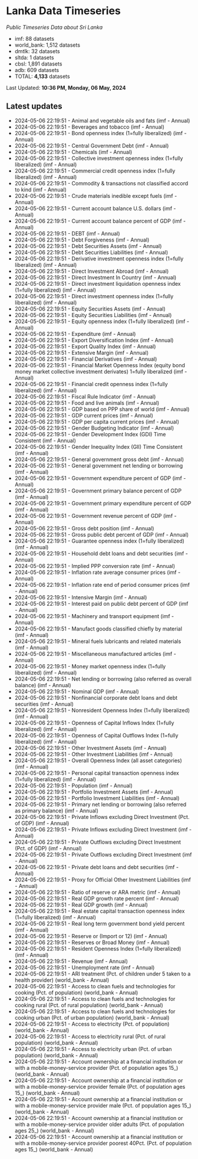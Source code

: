 # Lanka Data Timeseries
*Public Timeseries Data about Sri Lanka*

* imf: 88 datasets
* world_bank: 1,512 datasets
* dmtlk: 32 datasets
* sltda: 1 datasets
* cbsl: 1,891 datasets
* adb: 609 datasets
* TOTAL: **4,133** datasets

Last Updated: **10:36 PM, Monday, 06 May, 2024**

## Latest updates

* 2024-05-06 22:19:51 - Animal and vegetable oils and fats (imf - Annual)
* 2024-05-06 22:19:51 - Beverages and tobacco (imf - Annual)
* 2024-05-06 22:19:51 - Bond openness index (1=fully liberalized) (imf - Annual)
* 2024-05-06 22:19:51 - Central Government Debt (imf - Annual)
* 2024-05-06 22:19:51 - Chemicals (imf - Annual)
* 2024-05-06 22:19:51 - Collective investment openness index (1=fully liberalized) (imf - Annual)
* 2024-05-06 22:19:51 - Commercial credit openness index (1=fully liberalized) (imf - Annual)
* 2024-05-06 22:19:51 - Commodity & transactions not classified accord to kind (imf - Annual)
* 2024-05-06 22:19:51 - Crude materials inedible except fuels (imf - Annual)
* 2024-05-06 22:19:51 - Current account balance U.S. dollars (imf - Annual)
* 2024-05-06 22:19:51 - Current account balance percent of GDP (imf - Annual)
* 2024-05-06 22:19:51 - DEBT (imf - Annual)
* 2024-05-06 22:19:51 - Debt Forgiveness (imf - Annual)
* 2024-05-06 22:19:51 - Debt Securities Assets (imf - Annual)
* 2024-05-06 22:19:51 - Debt Securities Liabilities (imf - Annual)
* 2024-05-06 22:19:51 - Derivative investment openness index (1=fully liberalized) (imf - Annual)
* 2024-05-06 22:19:51 - Direct Investment Abroad (imf - Annual)
* 2024-05-06 22:19:51 - Direct Investment In Country (imf - Annual)
* 2024-05-06 22:19:51 - Direct investment liquidation openness index (1=fully liberalized) (imf - Annual)
* 2024-05-06 22:19:51 - Direct investment openness index (1=fully liberalized) (imf - Annual)
* 2024-05-06 22:19:51 - Equity Securities Assets (imf - Annual)
* 2024-05-06 22:19:51 - Equity Securities Liabilities (imf - Annual)
* 2024-05-06 22:19:51 - Equity openness index (1=fully liberalized) (imf - Annual)
* 2024-05-06 22:19:51 - Expenditure (imf - Annual)
* 2024-05-06 22:19:51 - Export Diversification Index (imf - Annual)
* 2024-05-06 22:19:51 - Export Quality Index (imf - Annual)
* 2024-05-06 22:19:51 - Extensive Margin (imf - Annual)
* 2024-05-06 22:19:51 - Financial Derivatives (imf - Annual)
* 2024-05-06 22:19:51 - Financial Market Openness Index (equity bond money market collective investment derivates) 1=fully liberalized (imf - Annual)
* 2024-05-06 22:19:51 - Financial credit openness index (1=fully liberalized) (imf - Annual)
* 2024-05-06 22:19:51 - Fiscal Rule Indicator (imf - Annual)
* 2024-05-06 22:19:51 - Food and live animals (imf - Annual)
* 2024-05-06 22:19:51 - GDP based on PPP share of world (imf - Annual)
* 2024-05-06 22:19:51 - GDP current prices (imf - Annual)
* 2024-05-06 22:19:51 - GDP per capita current prices (imf - Annual)
* 2024-05-06 22:19:51 - Gender Budgeting Indicator (imf - Annual)
* 2024-05-06 22:19:51 - Gender Development Index (GDI) Time Consistent (imf - Annual)
* 2024-05-06 22:19:51 - Gender Inequality Index (GII) Time Consistent (imf - Annual)
* 2024-05-06 22:19:51 - General government gross debt (imf - Annual)
* 2024-05-06 22:19:51 - General government net lending or borrowing (imf - Annual)
* 2024-05-06 22:19:51 - Government expenditure percent of GDP (imf - Annual)
* 2024-05-06 22:19:51 - Government primary balance percent of GDP (imf - Annual)
* 2024-05-06 22:19:51 - Government primary expenditure percent of GDP (imf - Annual)
* 2024-05-06 22:19:51 - Government revenue percent of GDP (imf - Annual)
* 2024-05-06 22:19:51 - Gross debt position (imf - Annual)
* 2024-05-06 22:19:51 - Gross public debt percent of GDP (imf - Annual)
* 2024-05-06 22:19:51 - Guarantee openness index (1=fully liberalized) (imf - Annual)
* 2024-05-06 22:19:51 - Household debt loans and debt securities (imf - Annual)
* 2024-05-06 22:19:51 - Implied PPP conversion rate (imf - Annual)
* 2024-05-06 22:19:51 - Inflation rate average consumer prices (imf - Annual)
* 2024-05-06 22:19:51 - Inflation rate end of period consumer prices (imf - Annual)
* 2024-05-06 22:19:51 - Intensive Margin (imf - Annual)
* 2024-05-06 22:19:51 - Interest paid on public debt percent of GDP (imf - Annual)
* 2024-05-06 22:19:51 - Machinery and transport equipment (imf - Annual)
* 2024-05-06 22:19:51 - Manufact goods classified chiefly by material (imf - Annual)
* 2024-05-06 22:19:51 - Mineral fuels lubricants and related materials (imf - Annual)
* 2024-05-06 22:19:51 - Miscellaneous manufactured articles (imf - Annual)
* 2024-05-06 22:19:51 - Money market openness index (1=fully liberalized) (imf - Annual)
* 2024-05-06 22:19:51 - Net lending or borrowing (also referred as overall balance) (imf - Annual)
* 2024-05-06 22:19:51 - Nominal GDP (imf - Annual)
* 2024-05-06 22:19:51 - Nonfinancial corporate debt loans and debt securities (imf - Annual)
* 2024-05-06 22:19:51 - Nonresident Openness Index (1=fully liberalized) (imf - Annual)
* 2024-05-06 22:19:51 - Openness of Capital Inflows Index (1=fully liberalized) (imf - Annual)
* 2024-05-06 22:19:51 - Openness of Capital Outflows Index (1=fully liberalized) (imf - Annual)
* 2024-05-06 22:19:51 - Other Investment Assets (imf - Annual)
* 2024-05-06 22:19:51 - Other Investment Liabilities (imf - Annual)
* 2024-05-06 22:19:51 - Overall Openness Index (all asset categories) (imf - Annual)
* 2024-05-06 22:19:51 - Personal capital transaction openness index (1=fully liberalized) (imf - Annual)
* 2024-05-06 22:19:51 - Population (imf - Annual)
* 2024-05-06 22:19:51 - Portfolio Investment Assets (imf - Annual)
* 2024-05-06 22:19:51 - Portfolio Investment Liabilities (imf - Annual)
* 2024-05-06 22:19:51 - Primary net lending or borrowing (also referred as primary balance) (imf - Annual)
* 2024-05-06 22:19:51 - Private Inflows excluding Direct Investment (Pct. of GDP) (imf - Annual)
* 2024-05-06 22:19:51 - Private Inflows excluding Direct Investment (imf - Annual)
* 2024-05-06 22:19:51 - Private Outflows excluding Direct Investment (Pct. of GDP) (imf - Annual)
* 2024-05-06 22:19:51 - Private Outflows excluding Direct Investment (imf - Annual)
* 2024-05-06 22:19:51 - Private debt loans and debt securities (imf - Annual)
* 2024-05-06 22:19:51 - Proxy for Official Other Investment Liabilities (imf - Annual)
* 2024-05-06 22:19:51 - Ratio of reserve or ARA metric (imf - Annual)
* 2024-05-06 22:19:51 - Real GDP growth rate percent (imf - Annual)
* 2024-05-06 22:19:51 - Real GDP growth (imf - Annual)
* 2024-05-06 22:19:51 - Real estate capital transaction openness index (1=fully liberalized) (imf - Annual)
* 2024-05-06 22:19:51 - Real long term government bond yield percent (imf - Annual)
* 2024-05-06 22:19:51 - Reserve or (Import or 12) (imf - Annual)
* 2024-05-06 22:19:51 - Reserves or Broad Money (imf - Annual)
* 2024-05-06 22:19:51 - Resident Openness Index (1=fully liberalized) (imf - Annual)
* 2024-05-06 22:19:51 - Revenue (imf - Annual)
* 2024-05-06 22:19:51 - Unemployment rate (imf - Annual)
* 2024-05-06 22:19:51 - ARI treatment (Pct. of children under 5 taken to a health provider) (world_bank - Annual)
* 2024-05-06 22:19:51 - Access to clean fuels and technologies for cooking (Pct. of population) (world_bank - Annual)
* 2024-05-06 22:19:51 - Access to clean fuels and technologies for cooking rural (Pct. of rural population) (world_bank - Annual)
* 2024-05-06 22:19:51 - Access to clean fuels and technologies for cooking urban (Pct. of urban population) (world_bank - Annual)
* 2024-05-06 22:19:51 - Access to electricity (Pct. of population) (world_bank - Annual)
* 2024-05-06 22:19:51 - Access to electricity rural (Pct. of rural population) (world_bank - Annual)
* 2024-05-06 22:19:51 - Access to electricity urban (Pct. of urban population) (world_bank - Annual)
* 2024-05-06 22:19:51 - Account ownership at a financial institution or with a mobile-money-service provider (Pct. of population ages 15_) (world_bank - Annual)
* 2024-05-06 22:19:51 - Account ownership at a financial institution or with a mobile-money-service provider female (Pct. of population ages 15_) (world_bank - Annual)
* 2024-05-06 22:19:51 - Account ownership at a financial institution or with a mobile-money-service provider male (Pct. of population ages 15_) (world_bank - Annual)
* 2024-05-06 22:19:51 - Account ownership at a financial institution or with a mobile-money-service provider older adults (Pct. of population ages 25_) (world_bank - Annual)
* 2024-05-06 22:19:51 - Account ownership at a financial institution or with a mobile-money-service provider poorest 40Pct. (Pct. of population ages 15_) (world_bank - Annual)